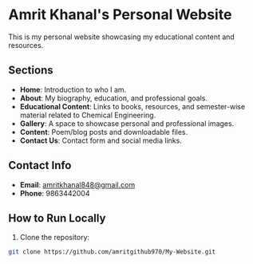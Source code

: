 # Amrit Khanal's Personal Website

This is my personal website showcasing my educational content and resources.

## Sections
- **Home**: Introduction to who I am.
- **About**: My biography, education, and professional goals.
- **Educational Content**: Links to books, resources, and semester-wise material related to Chemical Engineering.
- **Gallery**: A space to showcase personal and professional images.
- **Content**: Poem/blog posts and downloadable files.
- **Contact Us**: Contact form and social media links.

## Contact Info
- **Email**: amritkhanal848@gmail.com
- **Phone**: 9863442004

## How to Run Locally
1. Clone the repository:

```bash
git clone https://github.com/amritgithub970/My-Website.git
